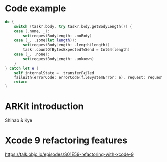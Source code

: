 # Code example

```swift
do {
    switch (task?.body, try task?.body.getBodyLength()) {
    case (.none, _):
        set(requestBodyLength: .noBody)
    case (_, .some(let length)):
        set(requestBodyLength: .length(length))
        task!.countOfBytesExpectedToSend = Int64(length)
    case (_, .none):
        set(requestBodyLength: .unknown)
    }
} catch let e {
    self.internalState = .transferFailed
    failWith(errorCode: errorCode(fileSystemError: e), request: request)
    return
}
```

# ARKit introduction

Shihab & Kye

# Xcode 9 refactoring features

https://talk.objc.io/episodes/S01E59-refactoring-with-xcode-9

